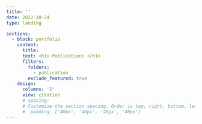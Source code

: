```yaml
---
title: ''
date: 2022-10-24
type: landing

sections:
  - block: portfolio
    content:
      title:  
      text: <h1> Publications </h1>
      filters:
        folders:
          - publication
        exclude_featured: true
    design:
      columns: '2'
      view: citation
      # spacing:
      # Customize the section spacing. Order is top, right, bottom, left.
      #  padding: ['40px', '40px', '40px', '40px']
---
```

